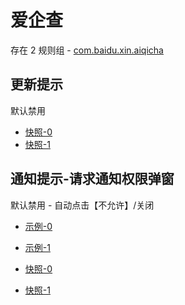 # 爱企查

存在 2 规则组 - [com.baidu.xin.aiqicha](/src/apps/com.baidu.xin.aiqicha.ts)

## 更新提示

默认禁用

- [快照-0](https://i.gkd.li/import/12755738)
- [快照-1](https://i.gkd.li/import/12755762)

## 通知提示-请求通知权限弹窗

默认禁用 - 自动点击【不允许】/关闭

- [示例-0](https://m.gkd.li/57941037/9c26bb3a-d770-429a-b211-46b97a47f5f0)
- [示例-1](https://m.gkd.li/57941037/92a1bd1b-91c5-42a8-830b-9b721815d9a4)

- [快照-0](https://i.gkd.li/import/12755733)
- [快照-1](https://i.gkd.li/import/12755756)
